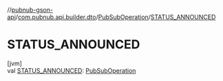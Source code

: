 //[pubnub-gson-api](../../../index.md)/[com.pubnub.api.builder.dto](../index.md)/[PubSubOperation](index.md)/[STATUS_ANNOUNCED](-s-t-a-t-u-s_-a-n-n-o-u-n-c-e-d.md)

# STATUS_ANNOUNCED

[jvm]\
val [STATUS_ANNOUNCED](-s-t-a-t-u-s_-a-n-n-o-u-n-c-e-d.md): [PubSubOperation](index.md)
